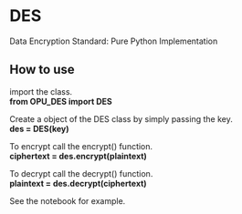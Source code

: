 # DES
Data Encryption Standard: Pure Python Implementation

## How to use
import the class.\
    **from OPU_DES import DES**

Create a object of the DES class by simply passing the key.\
    **des = DES(key)**

To encrypt call the encrypt() function.\
    **ciphertext = des.encrypt(plaintext)**

To decrypt call the decrypt() function.\
    **plaintext = des.decrypt(ciphertext)**
    
See the notebook for example.
